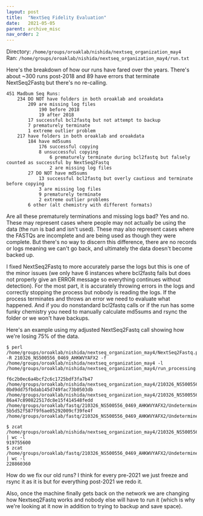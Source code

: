 ```yaml
---
layout: post
title:  "NextSeq Fidelity Evaluation"
date:   2021-05-05
parent: archive_misc
nav_order: 2
---
```


Directory: `/home/groups/oroaklab/nishida/nextseq_organization_may4`
<br>Ran: `/home/groups/oroaklab/nishida/nextseq_organization_may4/run.txt`

Here's the breakdown of how our runs have fared over the years. There's about ~300 runs post-2018 and 89 have errors that terminate NextSeq2Fastq but there's no re-calling.
```
451 Madbum Seq Runs:
	234 DO NOT have folders in both oroaklab and oroakdata
		209 are missing log files
			190 before 2018
			19 after 2018
		17 successful bcl2fastq but not attempt to backup
		7 prematurely terminate
		1 extreme outlier problem
	217 have folders in both oroaklab and oroakdata
		184 have md5sums
			176 successful copying
			8 unsuccessful copying
				6 prematurely terminate during bcl2fastq but falsely counted as successful by NextSeq2Fastq
				2 are missing log files
		27 DO NOT have md5sums
			13 successful bcl2fastq but overly cautious and terminate before copying
			3 are missing log files
			9 prematurely terminate
			2 extreme outlier problems
		6 other (alt chemistry with different formats)
```
Are all these prematurely terminations and missing logs bad? Yes and no. These may represent cases where people may not actually be using the data (the run is bad and isn't used). These may also represent cases where the FASTQs are incomplete and are being used as though they were complete. But there's no way to discern this difference, there are no records or logs meaning we can't go back, and ultimately the data doesn't become backed up.

I fixed NextSeq2Fastq to more accurately parse the logs but this is one of the minor issues (we only have 6 instances where bcl2fastq fails but does not properly give an ERROR message so everything continues without detection). For the most part, it is accurately throwing errors in the logs and correctly stopping the process but nobody is reading the logs. If the process terminates and throws an error we need to evaluate what happened. And if you do nonstandard bcl2fastq calls or if the run has some funky chemistry you need to manually calculate md5sums and rsync the folder or we won't have backups.

Here's an example using my adjusted NextSeq2Fastq call showing how we're losing 75% of the data.
```
$ perl /home/groups/oroaklab/nishida/nextseq_organization_may4/NextSeq2Fastq.pl -R 210326_NS500556_0469_AHKWVYAFX2 -f /home/groups/oroaklab/nishida/nextseq_organization_may4 -l /home/groups/oroaklab/nishida/nextseq_organization_may4/run_processing.log

f6c2b0ec6a4bcf2c6c1725bdf3fa7b47  /home/groups/oroaklab/nishida/nextseq_organization_may4/210326_NS500556_0469_AHKWVYAFX2/Undetermined_S0_R1_001.fastq.gz
0bd9dd75fbdab145d749fac73b0503db  /home/groups/oroaklab/nishida/nextseq_organization_may4/210326_NS500556_0469_AHKWVYAFX2/Undetermined_S0_R2_001.fastq.gz
86a47c890822517dc8e15f414548fedd  /home/groups/oroaklab/fastq/210326_NS500556_0469_AHKWVYAFX2/Undetermined_S0_R1_001.fastq.gz
5b5d52f587f9f6ae05292009cf39fe4f  /home/groups/oroaklab/fastq/210326_NS500556_0469_AHKWVYAFX2/Undetermined_S0_R2_001.fastq.gz

$ zcat /home/groups/oroaklab/nishida/nextseq_organization_may4/210326_NS500556_0469_AHKWVYAFX2/Undetermined_S0_R1_001.fastq.gz | wc -l
919755600
$ zcat /home/groups/oroaklab/fastq/210326_NS500556_0469_AHKWVYAFX2/Undetermined_S0_R1_001.fastq.gz  | wc -l
228860360
```
How do we fix our old runs? I think for every pre-2021 we just freeze and rsync it as it is but for everything post-2021 we redo it.

Also, once the machine finally gets back on the network we are changing how Nextseq2Fastq works and nobody else will have to run it (which is why we're looking at it now in addition to trying to backup and save space).